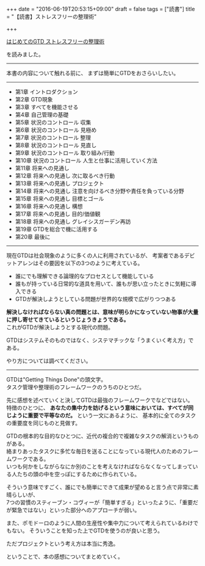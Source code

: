 +++
date = "2016-06-19T20:53:15+09:00"
draft = false
tags = ["読書"]
title = "【読書】ストレスフリーの整理術"

+++

<a  href="http://www.amazon.co.jp/gp/product/4576082116/ref=as_li_qf_sp_asin_tl?ie=UTF8&camp=247&creative=1211&creativeASIN=4576082116&linkCode=as2&tag=kotazi-22">はじめてのGTD ストレスフリーの整理術</a><img src="http://ir-jp.amazon-adsystem.com/e/ir?t=kotazi-22&l=as2&o=9&a=4576082116" width="1" height="1" border="0" alt="" style="border:none !important; margin:0px !important;" />

を読みました。

<hr>

本書の内容について触れる前に、
まずは簡単にGTDをおさらいしたい。

<hr>

- 第1章 イントロダクション
- 第2章 GTD現象
- 第3章 すべてを機能させる
- 第4章 自己管理の基礎
- 第5章 状況のコントロール 収集
- 第6章 状況のコントロール 見極め
- 第7章 状況のコントロール 整理
- 第8章 状況のコントロール 見直し
- 第9章 状況のコントロール 取り組み/行動
- 第10章 状況のコントロール 人生と仕事に活用していく方法
- 第11章 将来への見通し
- 第12章 将来への見通し 次に取るべき行動
- 第13章 将来への見通し プロジェクト
- 第14章 将来への見通し 注意を向けるべき分野や責任を負っている分野
- 第15章 将来への見通し 目標とゴール
- 第16章 将来への見通し 構想
- 第17章 将来への見通し 目的/価値観
- 第18章 将来への見通し グレイシスガーデン再訪
- 第19章 GTDを総合で機に活用する
- 第20章 最後に

<hr>


現在GTDは社会現象のように多くの人に利用されているが、
考案者であるデビットアレンはその要因を以下の3つのように考えている。

- 誰にでも理解できる論理的なプロセスとして機能している
- 誰もが持っている日常的な道具を用いて、誰もが思い立ったときに気軽に導入できる
- GTDが解決しようとしている問題が世界的な規模で広がりつつある

**解決しなければならない真の問題とは、意味が明らかになっていない物事が大量に押し寄せてきているというじょうきょうである。**  
これがGTDが解決しようとする現代の問題。

GTDはシステムそのものではなく、システマチックな「うまくいく考え方」である。

やり方については調べてください。



<hr>

GTDは"Getting Things Done"の頭文字。  
タスク管理や整理術のフレームワークのうちのひとつだ。

先に感想を述べていくと決してGTDは最強のフレームワークでなどではない。  
特徴のひとつに、 **あなたの集中力を妨げるという意味においては、すべてが同じように重要で平等なのだ。** という一文にあるように、
基本的に全てのタスクの重要度を同じものと見做す。

GTDの根本的な目的なひとつに、近代の複合的で複雑なタスクの解消というものがある。  
絡まりあったタスクに多忙な毎日を送ることになっている現代人のためのフレームワークである。  
いつも何かをしながらなにか別のことを考えなければならなくなってしまっている人たちの頭の中を空っぽにするために作られている。

そういう意味ですごく、誰にでも簡単にできて成果が望めると言う点で非常に素晴らしいが、  
7つの習慣のスティーブン・コヴィーが「簡単すぎる」といったように、「重要だが緊急ではない」といった部分へのアプローチが弱い。

また、ポモドーロのように人間の生産性や集中力について考えられているわけでもない。
そういうことを知った上でGTDを使うのが良いと思う。

ただプロジェクトという考え方は本当に秀逸。

ということで、本の感想についてまとめていく。
